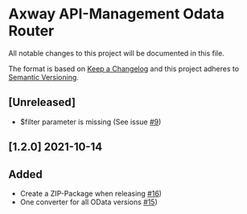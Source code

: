 # Axway API-Management Odata Router
All notable changes to this project will be documented in this file.

The format is based on [Keep a Changelog](http://keepachangelog.com/)
and this project adheres to [Semantic Versioning](http://semver.org/).

## [Unreleased]
- $filter parameter is missing (See issue [#9](https://github.com/Axway-API-Management-Plus/odata-routing-policy/issues/9))

## [1.2.0] 2021-10-14
## Added
- Create a ZIP-Package when releasing [#16](https://github.com/Axway-API-Management-Plus/odata-routing-policy/issues/16))
- One converter for all OData versions [#15](https://github.com/Axway-API-Management-Plus/odata-routing-policy/issues/16))